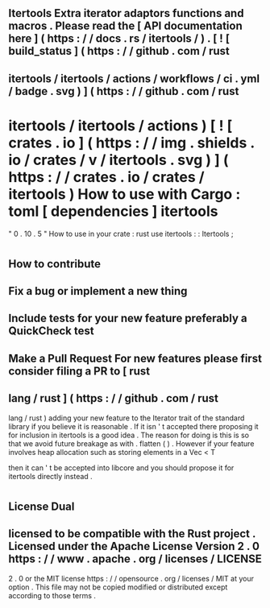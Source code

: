 #
Itertools
Extra
iterator
adaptors
functions
and
macros
.
Please
read
the
[
API
documentation
here
]
(
https
:
/
/
docs
.
rs
/
itertools
/
)
.
[
!
[
build_status
]
(
https
:
/
/
github
.
com
/
rust
-
itertools
/
itertools
/
actions
/
workflows
/
ci
.
yml
/
badge
.
svg
)
]
(
https
:
/
/
github
.
com
/
rust
-
itertools
/
itertools
/
actions
)
[
!
[
crates
.
io
]
(
https
:
/
/
img
.
shields
.
io
/
crates
/
v
/
itertools
.
svg
)
]
(
https
:
/
/
crates
.
io
/
crates
/
itertools
)
How
to
use
with
Cargo
:
toml
[
dependencies
]
itertools
=
"
0
.
10
.
5
"
How
to
use
in
your
crate
:
rust
use
itertools
:
:
Itertools
;
#
#
How
to
contribute
-
Fix
a
bug
or
implement
a
new
thing
-
Include
tests
for
your
new
feature
preferably
a
QuickCheck
test
-
Make
a
Pull
Request
For
new
features
please
first
consider
filing
a
PR
to
[
rust
-
lang
/
rust
]
(
https
:
/
/
github
.
com
/
rust
-
lang
/
rust
)
adding
your
new
feature
to
the
Iterator
trait
of
the
standard
library
if
you
believe
it
is
reasonable
.
If
it
isn
'
t
accepted
there
proposing
it
for
inclusion
in
itertools
is
a
good
idea
.
The
reason
for
doing
is
this
is
so
that
we
avoid
future
breakage
as
with
.
flatten
(
)
.
However
if
your
feature
involves
heap
allocation
such
as
storing
elements
in
a
Vec
<
T
>
then
it
can
'
t
be
accepted
into
libcore
and
you
should
propose
it
for
itertools
directly
instead
.
#
#
License
Dual
-
licensed
to
be
compatible
with
the
Rust
project
.
Licensed
under
the
Apache
License
Version
2
.
0
https
:
/
/
www
.
apache
.
org
/
licenses
/
LICENSE
-
2
.
0
or
the
MIT
license
https
:
/
/
opensource
.
org
/
licenses
/
MIT
at
your
option
.
This
file
may
not
be
copied
modified
or
distributed
except
according
to
those
terms
.
